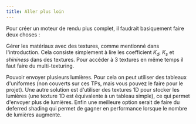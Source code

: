 ```yaml
---
title: Aller plus loin
---
```


Pour créer un moteur de rendu plus complet, il faudrait basiquement faire deux choses :

Gérer les matériaux avec des textures, comme mentionné dans l'introduction. Cela consiste simplement à lire les coefficient $K_d$, $K_s$ et $shininess$ dans des textures. Pour accéder à 3 textures en même temps il faut faire du multi-texturing.

Pouvoir envoyer plusieurs lumières. Pour cela on peut utiliser des tableaux d'uniformes (non couverts sur ces TPs, mais vous pouvez le faire pour le projet). Une autre solution est d'utiliser des textures 1D pour stocker les lumières (une texture 1D est équivalente à un tableau simple), ce qui permet d'envoyer plus de lumières. Enfin une meilleure option serait de faire du deferred shading qui permet de gagner en performance lorsque le nombre de lumières augmente. 